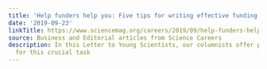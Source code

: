 ```yaml
---
title: 'Help funders help you: Five tips for writing effective funding applications'
date: '2019-09-23'
linkTitle: https://www.sciencemag.org/careers/2019/09/help-funders-help-you-five-tips-writing-effective-funding-applications
source: Business and Editorial articles from Science Careers
description: In this Letter to Young Scientists, our columnists offer practical advice
  for this crucial task
---
```

